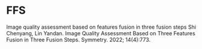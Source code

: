 # FFS
Image quality assessment based on features fusion in three fusion steps
Shi Chenyang, Lin Yandan. Image Quality Assessment Based on Three Features Fusion in Three Fusion Steps. Symmetry. 2022; 14(4):773.

